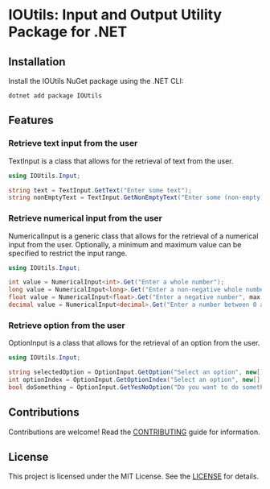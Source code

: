 # IOUtils: Input and Output Utility Package for .NET

## Installation

Install the IOUtils NuGet package using the .NET CLI:

```
dotnet add package IOUtils
```

## Features

### Retrieve text input from the user

TextInput is a class that allows for the retrieval of text from the user.

```csharp
using IOUtils.Input;

string text = TextInput.GetText("Enter some text");
string nonEmptyText = TextInput.GetNonEmptyText("Enter some (non-empty) text");
```

### Retrieve numerical input from the user

NumericalInput is a generic class that allows for the retrieval of a numerical input from the user. Optionally, a
minimum and maximum value can be specified to restrict the input range.

```csharp
using IOUtils.Input;

int value = NumericalInput<int>.Get("Enter a whole number");
long value = NumericalInput<long>.Get("Enter a non-negative whole number", min: 0);
float value = NumericalInput<float>.Get("Enter a negative number", max: 0);
decimal value = NumericalInput<decimal>.Get("Enter a number between 0 and 100", min: 0, max: 100);
```

### Retrieve option from the user

OptionInput is a class that allows for the retrieval of an option from the user.

```csharp
using IOUtils.Input;

string selectedOption = OptionInput.GetOption("Select an option", new[] { "Option 1", "Option 2", "Option 3" });
int optionIndex = OptionInput.GetOptionIndex("Select an option", new[] { "Option 1", "Option 2", "Option 3" });
bool doSomething = OptionInput.GetYesNoOption("Do you want to do something?");
```

## Contributions

Contributions are welcome! Read
the [CONTRIBUTING](https://github.com/Thomas-Shephard/io-utils/blob/main/CONTRIBUTING.md) guide for information.

## License

This project is licensed under the MIT License. See
the [LICENSE](https://github.com/Thomas-Shephard/io-utils/blob/main/LICENSE) for details.